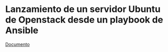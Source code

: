 # Lanzamiento de un servidor Ubuntu de Openstack desde un playbook de Ansible

[Documento](https://docs.google.com/document/d/1Gufwgk6miImhLeuBwQHQcXvkTTlAFn9gdelqgr4EQfI/edit?usp=sharing)

